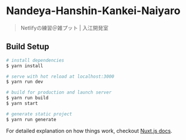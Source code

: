 # Nandeya-Hanshin-Kankei-Naiyaro

> Netlifyの練習＠雑プット | 入江開発室

## Build Setup

``` bash
# install dependencies
$ yarn install

# serve with hot reload at localhost:3000
$ yarn run dev

# build for production and launch server
$ yarn run build
$ yarn start

# generate static project
$ yarn run generate
```

For detailed explanation on how things work, checkout [Nuxt.js docs](https://nuxtjs.org).
